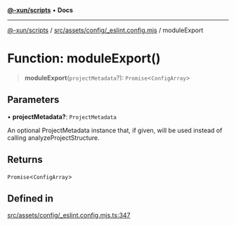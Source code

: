 [**@-xun/scripts**](../../../../../README.md) • **Docs**

***

[@-xun/scripts](../../../../../README.md) / [src/assets/config/\_eslint.config.mjs](../README.md) / moduleExport

# Function: moduleExport()

> **moduleExport**(`projectMetadata`?): `Promise`\<`ConfigArray`\>

## Parameters

• **projectMetadata?**: `ProjectMetadata`

An optional ProjectMetadata instance that, if given, will be used
instead of calling analyzeProjectStructure.

## Returns

`Promise`\<`ConfigArray`\>

## Defined in

[src/assets/config/\_eslint.config.mjs.ts:347](https://github.com/Xunnamius/xscripts/blob/91915b63e10dd6449ad16f4202f487b34227194a/src/assets/config/_eslint.config.mjs.ts#L347)
